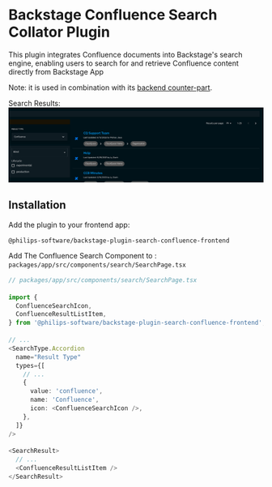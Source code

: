 # Backstage Confluence Search Collator Plugin

This plugin integrates Confluence documents into Backstage's search engine, enabling users to search for and retrieve Confluence content directly from Backstage App

Note: it is used in combination with its [backend counter-part](../search-confluence-backend/README.md).

Search Results:
![Search results](./docs/confluence.png)

## Installation

Add the plugin to your frontend app:

```
@philips-software/backstage-plugin-search-confluence-frontend
```

Add The Confluence Search Component to : `packages/app/src/components/search/SearchPage.tsx `

```typescript
// packages/app/src/components/search/SearchPage.tsx

import {
  ConfluenceSearchIcon,
  ConfluenceResultListItem,
} from '@philips-software/backstage-plugin-search-confluence-frontend';;

// ...
<SearchType.Accordion
  name="Result Type"
  types={[
    // ...
    {
      value: 'confluence',
      name: 'Confluence',
      icon: <ConfluenceSearchIcon />,
    },
  ]}
/>

<SearchResult>
  // ...
  <ConfluenceResultListItem />
</SearchResult>
```

